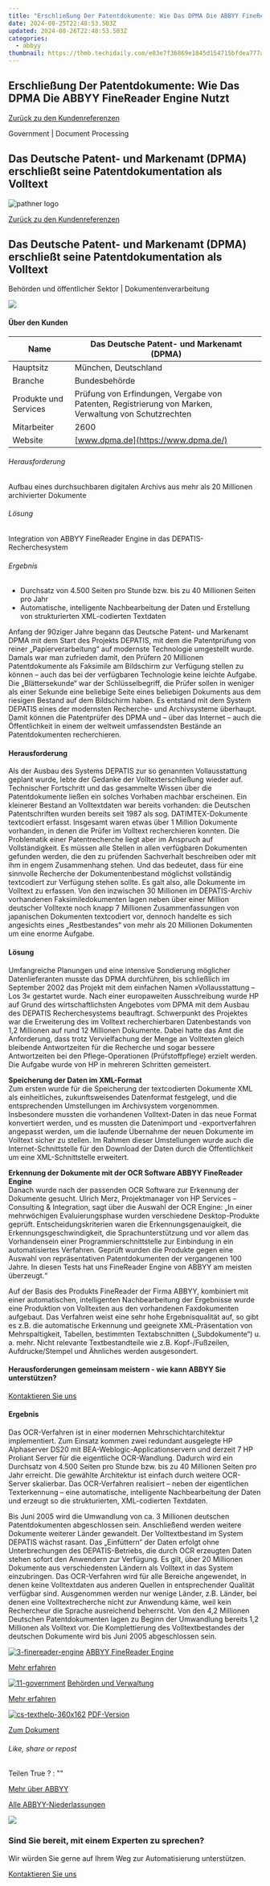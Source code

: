 ```yaml
---
title: "Erschließung Der Patentdokumente: Wie Das DPMA Die ABBYY FineReader Engine Nutzt"
date: 2024-08-25T22:48:53.503Z
updated: 2024-08-26T22:48:53.503Z
categories:
  - abbyy
thumbnail: https://thmb.techidaily.com/e03e7f36869e1845d154715bfdea777a291cb2eaca41f020a72559cf27e30f77.jpg
---
```


## Erschließung Der Patentdokumente: Wie Das DPMA Die ABBYY FineReader Engine Nutzt

[Zurück zu den Kundenreferenzen](https://tools.techidaily.com/abbyy/products/)

Government | Document Processing

## Das Deutsche Patent- und Markenamt (DPMA) erschließt seine Patentdokumentation als Volltext

![pathner logo](https://content.abbyy.com/-/media/project/abbyy/abbyy/logos-white/abbyy.png?h=40&iar=0&w=120)

[Zurück zu den Kundenreferenzen](https://tools.techidaily.com/abbyy/products/)

## Das Deutsche Patent- und Markenamt (DPMA) erschließt seine Patentdokumentation als Volltext

Behörden und öffentlicher Sektor | Dokumentenverarbeitung 

![](https://static1.abbyy.com/abbyycommedia/15248/4208e_images_cs_bankstream556x303.png) 

#### Über den Kunden

| Name                  | Das Deutsche Patent- und Markenamt (DPMA)                                                             |
| --------------------- | ----------------------------------------------------------------------------------------------------- |
| Hauptsitz             | München, Deutschland                                                                                  |
| Branche               | Bundesbehörde                                                                                         |
| Produkte und Services | Prüfung von Erfindungen, Vergabe von Patenten, Registrierung von Marken, Verwaltung von Schutzrechten |
| Mitarbeiter           | 2600                                                                                                  |
| Website               | [www.dpma.de](https://www.dpma.de/)                                                                   |

###### Herausforderung

Aufbau eines durchsuchbaren digitalen Archivs aus mehr als 20 Millionen archivierter Dokumente  

###### Lösung

Integration von ABBYY FineReader Engine in das DEPATIS-Recherchesystem  

###### Ergebnis

* Durchsatz von 4.500 Seiten pro Stunde bzw. bis zu 40 Millionen Seiten pro Jahr
* Automatische, intelligente Nachbearbeitung der Daten und Erstellung von strukturierten XML-codierten Textdaten

Anfang der 90ziger Jahre begann das Deutsche Patent- und Markenamt DPMA mit dem Start des Projekts DEPATIS, mit dem die Patentprüfung von reiner „Papierverarbeitung“ auf modernste Technologie umgestellt wurde. Damals war man zufrieden damit, den Prüfern 20 Millionen Patentdokumente als Faksimile am Bildschirm zur Verfügung stellen zu können – auch das bei der verfügbaren Technologie keine leichte Aufgabe. Die „Blättersekunde“ war der Schlüsselbegriff, die Prüfer sollen in weniger als einer Sekunde eine beliebige Seite eines beliebigen Dokuments aus dem riesigen Bestand auf dem Bildschirm haben. Es entstand mit dem System DEPATIS eines der modernsten Recherche- und Archivsysteme überhaupt. Damit können die Patentprüfer des DPMA und – über das Internet – auch die Öffentlichkeit in einem der weltweit umfassendsten Bestände an Patentdokumenten recherchieren.  
  
#### Herausforderung

Als der Ausbau des Systems DEPATIS zur so genannten Vollausstattung geplant wurde, lebte der Gedanke der Volltexterschließung wieder auf. Technischer Fortschritt und das gesammelte Wissen über die Patentdokumente ließen ein solches Vorhaben machbar erscheinen. Ein kleinerer Bestand an Volltextdaten war bereits vorhanden: die Deutschen Patentschriften wurden bereits seit 1987 als sog. DATIMTEX-Dokumente textcodiert erfasst. Insgesamt waren etwas über 1 Million Dokumente vorhanden, in denen die Prüfer im Volltext recherchieren konnten. Die Problematik einer Patentrecherche liegt aber im Anspruch auf Vollständigkeit. Es müssen alle Stellen in allen verfügbaren Dokumenten gefunden werden, die den zu prüfenden Sachverhalt beschreiben oder mit ihm in engem Zusammenhang stehen. Und das bedeutet, dass für eine sinnvolle Recherche der Dokumentenbestand möglichst vollständig textcodiert zur Verfügung stehen sollte. Es galt also, alle Dokumente im Volltext zu erfassen. Von den inzwischen 30 Millionen im DEPATIS-Archiv vorhandenen Faksimiledokumenten lagen neben über einer Million deutscher Volltexte noch knapp 7 Millionen Zusammenfassungen von japanischen Dokumenten textcodiert vor, dennoch handelte es sich angesichts eines „Restbestandes“ von mehr als 20 Millionen Dokumenten um eine enorme Aufgabe.

#### Lösung

Umfangreiche Planungen und eine intensive Sondierung möglicher Datenlieferanten musste das DPMA durchführen, bis schließlich im September 2002 das Projekt mit dem einfachen Namen »Vollausstattung – Los 3« gestartet wurde. Nach einer europaweiten Ausschreibung wurde HP auf Grund des wirtschaftlichsten Angebotes vom DPMA mit dem Ausbau des DEPATIS Recherchesystems beauftragt. Schwerpunkt des Projektes war die Erweiterung des im Volltext recherchierbaren Datenbestands von 1,2 Millionen auf rund 12 Millionen Dokumente. Dabei hatte das Amt die Anforderung, dass trotz Vervielfachung der Menge an Volltexten gleich bleibende Antwortzeiten für die Recherche und sogar bessere Antwortzeiten bei den Pflege-Operationen (Prüfstoffpflege) erzielt werden. Die Aufgabe wurde von HP in mehreren Schritten gemeistert.

**Speicherung der Daten im XML-Format**  
Zum ersten wurde für die Speicherung der textcodierten Dokumente XML als einheitliches, zukunftsweisendes Datenformat festgelegt, und die entsprechenden Umstellungen im Archivsystem vorgenommen. Insbesondere mussten die vorhandenen Volltext-Daten in das neue Format konvertiert werden, und es mussten die Datenimport und -exportverfahren angepasst werden, um die laufende Übernahme der neuen Dokumente im Volltext sicher zu stellen. Im Rahmen dieser Umstellungen wurde auch die Internet-Schnittstelle für den Download der Daten durch die Öffentlichkeit um eine XML-Schnittstelle erweitert.

**Erkennung der Dokumente mit der OCR Software ABBYY FineReader Engine**  
Danach wurde nach der passenden OCR Software zur Erkennung der Dokumente gesucht. Ulrich Merz, Projektmanager von HP Services – Consulting & Integration, sagt über die Auswahl der OCR Engine: „In einer mehrwöchigen Evaluierungsphase wurden verschiedene Desktop-Produkte geprüft. Entscheidungskriterien waren die Erkennungsgenauigkeit, die Erkennungsgeschwindigkeit, die Sprachunterstützung und vor allem das Vorhandensein einer Programmierschnittstelle zur Einbindung in ein automatisiertes Verfahren. Geprüft wurden die Produkte gegen eine Auswahl von repräsentativen Patentdokumenten der vergangenen 100 Jahre. In diesen Tests hat uns FineReader Engine von ABBYY am meisten überzeugt.“

Auf der Basis des Produkts FineReader der Firma ABBYY, kombiniert mit einer automatischen, intelligenten Nachbearbeitung der Ergebnisse wurde eine Produktion von Volltexten aus den vorhandenen Faxdokumenten aufgebaut. Das Verfahren weist eine sehr hohe Ergebnisqualität auf, so gibt es z.B. die automatische Erkennung und geeignete XML-Präsentation von Mehrspaltigkeit, Tabellen, bestimmten Textabschnitten („Subdokumente“) u. a. mehr. Nicht relevante Textbestandteile wie z.B. Kopf-/Fußzeilen, Aufdrucke/Stempel und Ähnliches werden ausgesondert.

#### Herausforderungen gemeinsam meistern - wie kann ABBYY Sie unterstützen?  

[Kontaktieren Sie uns](https://tools.techidaily.com/abbyy/products/) 

#### Ergebnis

Das OCR-Verfahren ist in einer modernen Mehrschichtarchitektur implementiert. Zum Einsatz kommen zwei redundant ausgelegte HP Alphaserver DS20 mit BEA-Weblogic-Applicationservern und derzeit 7 HP Proliant Server für die eigentliche OCR-Wandlung. Dadurch wird ein Durchsatz von 4.500 Seiten pro Stunde bzw. bis zu 40 Millionen Seiten pro Jahr erreicht. Die gewählte Architektur ist einfach durch weitere OCR-Server skalierbar. Das OCR-Verfahren realisiert – neben der eigentlichen Texterkennung – eine automatische, intelligente Nachbearbeitung der Daten und erzeugt so die strukturierten, XML-codierten Textdaten.

Bis Juni 2005 wird die Umwandlung von ca. 3 Millionen deutschen Patentdokumenten abgeschlossen sein. Anschließend werden weitere Dokumente weiterer Länder gewandelt. Der Volltextbestand im System DEPATIS wächst rasant. Das „Einfüttern“ der Daten erfolgt ohne Unterbrechungen des DEPATIS-Betriebs, die durch OCR erzeugten Daten stehen sofort den Anwendern zur Verfügung. Es gilt, über 20 Millionen Dokumente aus verschiedensten Ländern als Volltext in das System einzubringen. Das OCR-Verfahren wird für alle Bereiche angewendet, in denen keine Volltextdaten aus anderen Quellen in entsprechender Qualität verfügbar sind. Ausgenommen werden nur wenige Länder, z.B. Länder, bei denen eine Volltextrecherche nicht zur Anwendung käme, weil kein Rechercheur die Sprache ausreichend beherrscht. Von den 4,2 Millionen Deutschen Patentdokumenten lagen zu Beginn der Umwandlung bereits 1,2 Millionen als Volltext vor. Die Komplettierung des Volltextbestandes der deutschen Dokumente wird bis Juni 2005 abgeschlossen sein.

[![3-finereader-engine](https://static2.abbyy.com/abbyycommedia/14346/3-finereader-engine.jpg)](https://tools.techidaily.com/abbyy/products/) [ABBYY FineReader Engine](https://tools.techidaily.com/abbyy/products/) 

[Mehr erfahren](https://tools.techidaily.com/abbyy/products/) 

[![11-government](https://static2.abbyy.com/abbyycommedia/14361/11-government.jpg)](https://tools.techidaily.com/abbyy/products/) [Behörden und Verwaltung](https://tools.techidaily.com/abbyy/products/) 

[Mehr erfahren](https://tools.techidaily.com/abbyy/products/) 

[![cs-texthelp-360x162](https://static2.abbyy.com/abbyycommedia/15361/cs-texthelp-360x162.jpg)](https://static4.abbyy.com/abbyycommedia/6135/cs-hp-dpma-fr8-engine-d.pdf "PDF-Version") [PDF-Version](https://static4.abbyy.com/abbyycommedia/6135/cs-hp-dpma-fr8-engine-d.pdf "PDF-Version") 

[Zum Dokument](https://static4.abbyy.com/abbyycommedia/6135/cs-hp-dpma-fr8-engine-d.pdf "PDF-Version") 

###### Like, share or repost

Teilen  True ?  : "" 

[Mehr über ABBYY](https://tools.techidaily.com/abbyy/products/) 

[Alle ABBYY-Niederlassungen](https://tools.techidaily.com/abbyy/products/) 

<!-- affiliate ads begin -->
<a href="https://secure.2checkout.com/order/checkout.php?PRODS=2201613&QTY=1&AFFILIATE=108875&CART=1"><img src="https://www.macdvdripperpro.com/images/devices-3.png" border="0"></a>
<!-- affiliate ads end -->
### Sind Sie bereit, mit einem Experten zu sprechen?

Wir würden Sie gerne auf Ihrem Weg zur Automatisierung unterstützen.

[Kontaktieren Sie uns](https://tools.techidaily.com/abbyy/products/)

<ins class="adsbygoogle"
     style="display:block"
     data-ad-format="autorelaxed"
     data-ad-client="ca-pub-7571918770474297"
     data-ad-slot="1223367746"></ins>



<ins class="adsbygoogle"
     style="display:block"
     data-ad-client="ca-pub-7571918770474297"
     data-ad-slot="8358498916"
     data-ad-format="auto"
     data-full-width-responsive="true"></ins>



